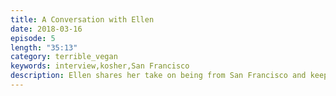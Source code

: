 ```yaml
---
title: A Conversation with Ellen
date: 2018-03-16
episode: 5
length: "35:13"
category: terrible_vegan
keywords: interview,kosher,San Francisco
description: Ellen shares her take on being from San Francisco and keeping kosher.
---
```


